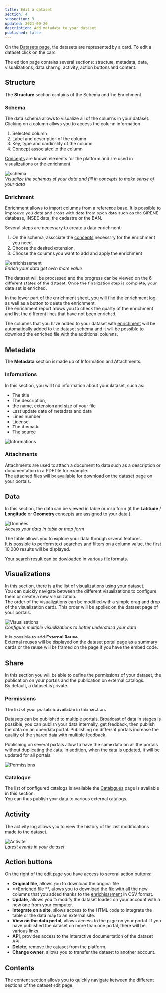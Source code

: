 ```yaml
---
title: Edit a dataset
section: 4
subsection: 3
updated: 2021-09-20
description: Add metadata to your dataset
published: false
---
```



On the [Datasets page](https://koumoul.com/s/data-fair/datasets), the datasets are represented by a card. To edit a dataset click on the card.  

The edition page contains several sections: structure, metadata, data, visualizations, data sharing, activity, action buttons and content.

## Structure

The **Structure** section contains of the Schema and the Enrichment.

### Schema


The data schema allows to visualize all of the columns in your dataset.  
Clicking on a column allows you to access the column information

1. Selected column
2. Label and description of the column
3. Key, type and cardinality of the column
4. [Concept](./user-guide/concept) associated to the column

<p>
</p>

[Concepts](./user-guide/concept) are known elements for the platform and are used in visualizations or the [enrichment](./user-guide/enrichment).

![schema](./images/user-guide/dataset-schema-edit.jpg)  
*Visualize the schemas of your data and fill in concepts to make sense of your data*  

### Enrichment  

Enrichment allows to import columns from a reference base. It is possible to improuve you data and cross with data from open data such as the SIRENE database, INSEE data, the cadastre or the BAN.

Several steps are necessary to create a data enrichment:

1. On the schema, associate the [concepts](./user-guide/concept) necessary for the enrichment you need.  
2. Choose the desired extension.  
3. Choose the columns you want to add and apply the enrichment

![enrichissement](./images/user-guide/dataset-enrichement.jpg)  
*Enrich your data get even more value*

The dataset will be processed and the progress can be viewed on the 6 different states of the dataset. Once the finalization step is complete, your data set is enriched.  

In the lower part of the enrichment sheet, you will find the enrichment log, as well as a button to delete the enrichment.  
The enrichment report allows you to check the quality of the enrichment and list the different lines that have not been enriched.

The columns that you have added to your dataset with [enrichment](./user-guide/enrichment) will be automatically added to the dataset schema and it will be possible to download the enriched file with the additional columns.

## Metadata
The **Metadata** section is made up of Information and Attachments.  

### Informations
In this section, you will find information about your dataset, such as:  

* The title
* The description,
* the name, extension and size of your file
* Last update date of metadata and data
* Lines number
* License
* The thematic
* The source

![Informations](./images/user-guide/dataset-informations.jpg)

### Attachments

Attachments are used to attach a document to data such as a description or documentation in a PDF file for example.  
The attached files will be available for download on the dataset page on your portals.

## Data

In this section, the data can be viewed in table or map form (if the **Latitude** / **Longitude** or **Geometry** concepts are assigned to your data ).  

![Données](./images/user-guide/dataset-donnees.jpg)  
*Access your data in table or map form*

The table allows you to explore your data through several features.  
It is possible to perform text searches and filters on a column value, the first 10,000 results will be displayed.

Your search result can be dowloaded in various file formats.  

## Visualizations

In this section, there is a the list of visualizations using your dataset.  
You can quickly navigate between the different visualizations to configure them or create a new visualization.  
The order of the visualizations can be modified with a simple drag and drop of the visualization cards. This order will be applied on the dataset page of your portals.

![Visualisations](./images/user-guide/dataset-visualisations-edit.jpg)  
*Configure multiple visualizations to better understand your data*

It is possible to add **External Reuse**.  
External reuses will be displayed on the dataset portal page as a summary cards or the reuse will be framed on the page if you have the embed code.

## Share

In this section you will be able to define the permissions of your dataset, the publication on your portals and the publication on external catalogs.  
By default, a dataset is private.

### Permissions

The list of your portals is available in this section.  

Datasets can be published to multiple portals. Broadcast of data in stages is possible, you can publish your data internally, get feedback, then publish the data on an opendata portal. Publishing on different portals increase the quality of the shared data with multiple feedback.  

Publishing on several portals allow to have the same data on all the portals without duplicating the data. In addition, when the data is updated, it will be updated for all portals.

![Permissions](./images/user-guide/dataset-partage.jpg)

### Catalogue

The list of configured catalogs is available the [Catalogues](./user-guide/catalogues) page is available in this section.  
You can thus publish your data to various external catalogs.

## Activity

The activity log allows you to view the history of the last modifications made to the dataset.  

![Activité](./images/user-guide/dataset-activity.jpg)  
*Latest events in your dataset*

## Action buttons

On the right of the edit page you have access to several action buttons:
* **Original file**, allows you to download the original file
* **Enriched file **, allows you to download the file with all the new columns that you added thanks to the [enrichissement](./user-guide/enrichment) in CSV format.
* **Update**, allows you to modify the dataset loaded on your account with a new one from your computer.
* **Integrate on a site**, allows access to the HTML code to integrate the table or the data map to an external site.
* **View on the data portal**, allows access to the page on your portal. If you have published the dataset on more than one portal, there will be various links.
* **API**, provides access to the interactive documentation of the dataset API.
* **Delete**, remove the dataset from the platform.
* **Change owner**, allows you to transfer the dataset to another account.

## Contents

The content section allows you to quickly navigate between the different sections of the dataset edit page.
